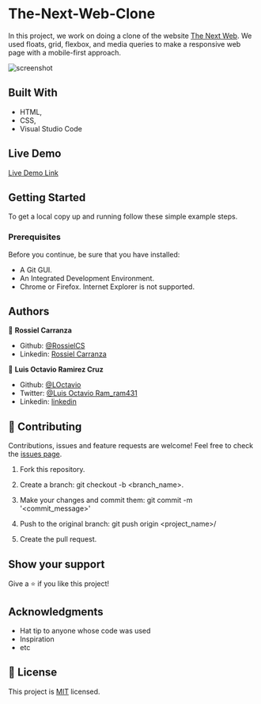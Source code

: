 # The-Next-Web-Clone

In this project, we work on doing a clone of the website [The Next Web](https://thenextweb.com/). 
We used floats, grid, flexbox, and media queries to make a responsive web page with a mobile-first approach.

![screenshot](https://user-images.githubusercontent.com/60085697/76800569-b236d900-67b2-11ea-90e7-66717ffb1003.png)

## Built With

- HTML,
- CSS,
- Visual Studio Code

## Live Demo

[Live Demo Link](https://raw.githack.com/RossielCS/The-Next-Web-Clone/Index-website/index.html)


## Getting Started

To get a local copy up and running follow these simple example steps.

### Prerequisites
Before you continue, be sure that you have installed:
* A Git GUI.
* An Integrated Development Environment.
* Chrome or Firefox. Internet Explorer is not supported. 

## Authors

👤 **Rossiel Carranza**

* Github: [@RossielCS](https://github.com/RossielCS)
* Linkedin: [Rossiel Carranza](https://www.linkedin.com/in/rossiel-carranza-1666b11a1/)

👤 **Luis Octavio Ramirez Cruz**

* Github: [@LOctavio](https://github.com/LOctavio)
* Twitter: [@Luis Octavio Ram_ram431](https://twitter.com/Octavio_ram431)
* Linkedin: [linkedin](https://www.linkedin.com/in/luis-octavio-ramirez-cruz-714521178/)

## 🤝 Contributing

Contributions, issues and feature requests are welcome!
Feel free to check the [issues page](issues/).

1. Fork this repository.

2. Create a branch: git checkout -b <branch_name>.

3. Make your changes and commit them: git commit -m '<commit_message>'

4. Push to the original branch: git push origin <project_name>/<location>

5. Create the pull request.


## Show your support

Give a ⭐️ if you like this project!

## Acknowledgments

- Hat tip to anyone whose code was used
- Inspiration
- etc

## 📝 License

This project is [MIT](lic.url) licensed.
